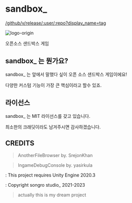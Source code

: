# sandbox_
[/github/v/release/:user/:repo?display_name=tag](https://img.shields.io/github/v/tag/sujeb2/sandbox_?label=version&style=for-the-badge)

![logo-origin](https://user-images.githubusercontent.com/89384053/216733690-525f843c-3f62-4d1c-b3e5-8c58804c97e1.png)

오픈소스 샌드박스 게임

## sandbox_ 는 뭔가요?

sandbox_ 는 앞에서 말했다 싶이 오픈 소스 샌드박스 게임이에요!

다양한 커스텀 기능이 가장 큰 핵심이라고 할수 있죠.

## 라이선스
sandbox_ 는 MIT 라이선스를 갖고 있습니다.

최소한의 크래딧이라도 남겨주시면 감사하겠습니다.

## CREDITS
> AnotherFileBrowser by. SrejonKhan

> IngameDebugConsole by. yasirkula





: This project requires Unity Engine 2020.3

: Copyright songro studio_ 2021-2023
> actually this is my dream project
